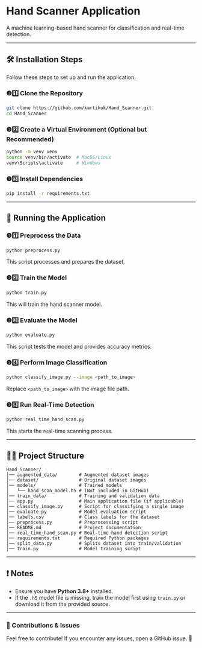 # Hand Scanner Application
A machine learning-based hand scanner for classification and real-time detection.

---

## 🛠 Installation Steps
Follow these steps to set up and run the application.

### ❶1️⃣ Clone the Repository
```bash
git clone https://github.com/kartikuk/Hand_Scanner.git
cd Hand_Scanner
```

### ❶2️⃣ Create a Virtual Environment (Optional but Recommended)
```bash
python -m venv venv
source venv/bin/activate  # MacOS/Linux
venv\Scripts\activate     # Windows
```

### ❶3️⃣ Install Dependencies
```bash
pip install -r requirements.txt
```

---

## 🚀 Running the Application
### ❶1️⃣ Preprocess the Data
```bash
python preprocess.py
```
This script processes and prepares the dataset.

### ❶2️⃣ Train the Model
```bash
python train.py
```
This will train the hand scanner model.

### ❶3️⃣ Evaluate the Model
```bash
python evaluate.py
```
This script tests the model and provides accuracy metrics.

### ❶4️⃣ Perform Image Classification
```bash
python classify_image.py --image <path_to_image>
```
Replace `<path_to_image>` with the image file path.

### ❶5️⃣ Run Real-Time Detection
```bash
python real_time_hand_scan.py
```
This starts the real-time scanning process.

---

## 💂️‍♂️ Project Structure
```
Hand_Scanner/
│── augmented_data/        # Augmented dataset images
│── dataset/               # Original dataset images
│── models/                # Trained models
│   └── hand_scan_model.h5 # (Not included in GitHub)
│── train_data/            # Training and validation data
│── app.py                 # Main application file (if applicable)
│── classify_image.py      # Script for classifying a single image
│── evaluate.py            # Model evaluation script
│── labels.csv             # Class labels for the dataset
│── preprocess.py          # Preprocessing script
│── README.md              # Project documentation
│── real_time_hand_scan.py # Real-time hand detection script
│── requirements.txt       # Required Python packages
│── split_data.py          # Splits dataset into train/validation
│── train.py               # Model training script
```

---

## ❗ Notes
- Ensure you have **Python 3.8+** installed.
- If the `.h5` model file is missing, train the model first using `train.py` or download it from the provided source.

---

### 📩 Contributions & Issues
Feel free to contribute! If you encounter any issues, open a GitHub issue. 🚀